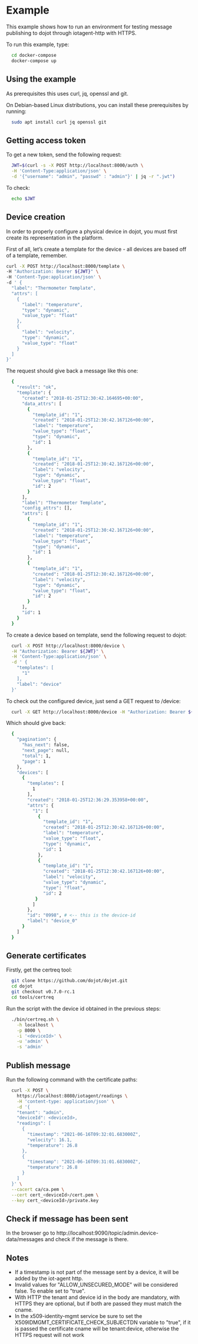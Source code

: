 # Example

This example shows how to run an environment for testing message publishing to dojot through iotagent-http with HTTPS.

To run this example, type:

```sh
  cd docker-compose
  docker-compose up
```

## Using the example

As prerequisites this uses curl, jq, openssl and git.

On Debian-based Linux distributions, you can install these prerequisites by running:

```sh
  sudo apt install curl jq openssl git
```

## Getting access token

To get a new token, send the following request:

```sh
  JWT=$(curl -s -X POST http://localhost:8000/auth \
  -H 'Content-Type:application/json' \
  -d '{"username": "admin", "passwd" : "admin"}' | jq -r ".jwt")
```

To check:

```sh
  echo $JWT
```

## Device creation

In order to properly configure a physical device in dojot, you must first create its representation in the platform.

First of all, let’s create a template for the device - all devices are based off of a template, remember.

```sh
curl -X POST http://localhost:8000/template \
-H "Authorization: Bearer ${JWT}" \
-H 'Content-Type:application/json' \
-d ' {
  "label": "Thermometer Template",
  "attrs": [
    {
      "label": "temperature",
      "type": "dynamic",
      "value_type": "float"
    },
    {
      "label": "velocity",
      "type": "dynamic",
      "value_type": "float"
    }
  ]
}'
```

The request should give back a message like this one:

```sh
  {
    "result": "ok",
    "template": {
      "created": "2018-01-25T12:30:42.164695+00:00",
      "data_attrs": [
        {
          "template_id": "1",
          "created": "2018-01-25T12:30:42.167126+00:00",
          "label": "temperature",
          "value_type": "float",
          "type": "dynamic",
          "id": 1
        },
        {
          "template_id": "1",
          "created": "2018-01-25T12:30:42.167126+00:00",
          "label": "velocity",
          "type": "dynamic",
          "value_type": "float",
          "id": 2
        }
      ],
      "label": "Thermometer Template",
      "config_attrs": [],
      "attrs": [
        {
          "template_id": "1",
          "created": "2018-01-25T12:30:42.167126+00:00",
          "label": "temperature",
          "value_type": "float",
          "type": "dynamic",
          "id": 1
        },
        {
          "template_id": "1",
          "created": "2018-01-25T12:30:42.167126+00:00",
          "label": "velocity",
          "type": "dynamic",
          "value_type": "float",
          "id": 2
        }
      ],
      "id": 1
    }
  }
```

To create a device based on template, send the following request to dojot:

```sh
  curl -X POST http://localhost:8000/device \
  -H "Authorization: Bearer ${JWT}" \
  -H 'Content-Type:application/json' \
  -d ' {
    "templates": [
      "1"
    ],
    "label": "device"
  }'
```

To check out the configured device, just send a GET request to /device:

```sh
  curl -X GET http://localhost:8000/device -H "Authorization: Bearer ${JWT}"
```

Which should give back:

```sh
  {
    "pagination": {
      "has_next": false,
      "next_page": null,
      "total": 1,
      "page": 1
    },
    "devices": [
      {
        "templates": [
          1
        ],
        "created": "2018-01-25T12:36:29.353958+00:00",
        "attrs": {
          "1": [
            {
              "template_id": "1",
              "created": "2018-01-25T12:30:42.167126+00:00",
              "label": "temperature",
              "value_type": "float",
              "type": "dynamic",
              "id": 1
            },
            {
              "template_id": "1",
              "created": "2018-01-25T12:30:42.167126+00:00",
              "label": "velocity",
              "value_type": "dynamic",
              "type": "float",
              "id": 2
           }
          ]
        },
        "id": "0998", # <-- this is the device-id
        "label": "device_0"
      }
    ]
  }
```

## Generate certificates

Firstly, get the certreq tool:

```sh
  git clone https://github.com/dojot/dojot.git
  cd dojot
  git checkout v0.7.0-rc.1
  cd tools/certreq
```

Run the script with the device id obtained in the previous steps:

```sh
  ./bin/certreq.sh \
    -h localhost \
    -p 8000 \
    -i '<deviceId>' \
    -u 'admin' \
    -s 'admin'
```

## Publish message

Run the following command with the certificate paths:

```sh
  curl -X POST \
    https://localhost:8080/iotagent/readings \
    -H 'content-type: application/json' \
    -d '{
    "tenant": "admin",
    "deviceId": <deviceId>,
    "readings": [
      {
        "timestamp": "2021-06-16T09:32:01.683000Z",
        "velocity": 16.1,
        "temperature": 26.8
      },
      {
        "timestamp": "2021-06-16T09:31:01.683000Z",
        "temperature": 26.8
      }
    ]
  }' \
  --cacert ca/ca.pem \
  --cert cert_<deviceId>/cert.pem \
  --key cert_<deviceId>/private.key
```

## Check if message has been sent

In the browser go to http://localhost:9090/topic/admin.device-data/messages and check if the message is there.

## Notes

- If a timestamp is not part of the message sent by a device, it will be added by the iot-agent http.
- Invalid values ​​for "ALLOW_UNSECURED_MODE" will be considered false. To enable set to "true".
- With HTTP the tenant and device id in the body are mandatory, with HTTPS they are optional, but if both are passed they must match the cname.
- In the x509-identity-mgmt service be sure to set the X509IDMGMT_CERTIFICATE_CHECK_SUBJECTDN variable to "true", if it is passed the certificate cname will be tenant:device, otherwise the HTTPS request will not work
